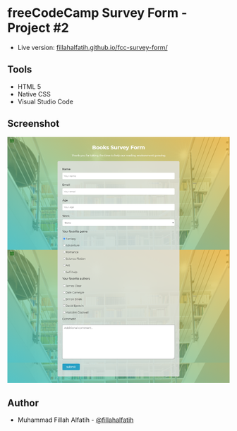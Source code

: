 # freeCodeCamp Survey Form - Project #2
- Live version: [fillahalfatih.github.io/fcc-survey-form/](https://fillahalfatih.github.io/fcc-survey-form/)

## Tools
- HTML 5
- Native CSS
- Visual Studio Code

## Screenshot
![freeCodeCamp Survey Form](https://github.com/fillahalfatih/fcc-survey-form/blob/main/screenshot/Survey-Form-freeCodeCamp-Project.png "Survey Form")

## Author
- Muhammad Fillah Alfatih - [@fillahalfatih](github.com/fillahalfatih)